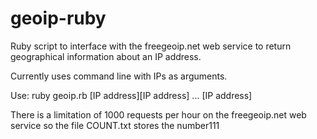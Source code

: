 geoip-ruby
==========

Ruby script to interface with the freegeoip.net web service to return geographical information about an IP address. 

Currently uses command line with IPs as arguments.

Use: ruby geoip.rb [IP address][IP address] ... [IP address]

There is a limitation of 1000 requests per hour on the freegeoip.net web service so the file COUNT.txt stores the number111